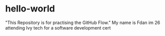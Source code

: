 # hello-world
"This Repository is for practising the GitHub Flow."
My name is Fdan im 26 attending Ivy tech for a software development cert
